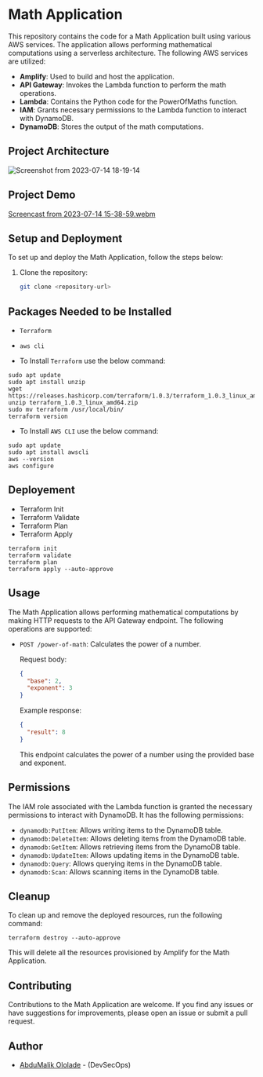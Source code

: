 # Math Application

This repository contains the code for a Math Application built using various AWS services. The application allows performing mathematical computations using a serverless architecture. The following AWS services are utilized:

- **Amplify**: Used to build and host the application.
- **API Gateway**: Invokes the Lambda function to perform the math operations.
- **Lambda**: Contains the Python code for the PowerOfMaths function.
- **IAM**: Grants necessary permissions to the Lambda function to interact with DynamoDB.
- **DynamoDB**: Stores the output of the math computations.

## Project Architecture

![Screenshot from 2023-07-14 18-19-14](https://github.com/abdulmalik-devs/terraform-serverless-service/assets/62616273/680aaf87-d8b7-4764-8c81-b8ffc3a5d5c0)

## Project Demo

[Screencast from 2023-07-14 15-38-59.webm](https://github.com/abdulmalik-devs/python_dictionary_app/assets/62616273/b496f182-3464-4b8d-8b86-931e76278fa2)


## Setup and Deployment

To set up and deploy the Math Application, follow the steps below:

1. Clone the repository:

   ```bash
   git clone <repository-url>
   ```
## Packages Needed to be Installed

- `Terraform` 
- `aws cli` 

- To Install `Terraform` use the below command:
  
```shell
sudo apt update
sudo apt install unzip
wget https://releases.hashicorp.com/terraform/1.0.3/terraform_1.0.3_linux_amd64.zip
unzip terraform_1.0.3_linux_amd64.zip
sudo mv terraform /usr/local/bin/
terraform version
``` 

- To Install `AWS CLI` use the below command:
  
```shell
sudo apt update
sudo apt install awscli
aws --version
aws configure
``` 

## Deployement

- Terraform Init
- Terraform Validate
- Terraform Plan
- Terraform Apply

```shell
terraform init
terraform validate
terraform plan
terraform apply --auto-approve
``` 

## Usage

The Math Application allows performing mathematical computations by making HTTP requests to the API Gateway endpoint. The following operations are supported:

- `POST /power-of-math`: Calculates the power of a number.

  Request body:

  ```json
  {
    "base": 2,
    "exponent": 3
  }
  ```

  Example response:

  ```json
  {
    "result": 8
  }
  ```

  This endpoint calculates the power of a number using the provided base and exponent.

## Permissions

The IAM role associated with the Lambda function is granted the necessary permissions to interact with DynamoDB. It has the following permissions:

- `dynamodb:PutItem`: Allows writing items to the DynamoDB table.
- `dynamodb:DeleteItem`: Allows deleting items from the DynamoDB table.
- `dynamodb:GetItem`: Allows retrieving items from the DynamoDB table.
- `dynamodb:UpdateItem`: Allows updating items in the DynamoDB table.
- `dynamodb:Query`: Allows querying items in the DynamoDB table.
- `dynamodb:Scan`: Allows scanning items in the DynamoDB table.

## Cleanup

To clean up and remove the deployed resources, run the following command:

```shell
terraform destroy --auto-approve
``` 

This will delete all the resources provisioned by Amplify for the Math Application.

## Contributing

Contributions to the Math Application are welcome. If you find any issues or have suggestions for improvements, please open an issue or submit a pull request.

## Author
- [AbduMalik Ololade](https://github.com/abdulmalik-devs) - (DevSecOps)